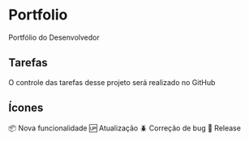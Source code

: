 # Portfolio

Portfólio do Desenvolvedor

## Tarefas

O controle das tarefas desse projeto será realizado no GitHub


## Ícones

:package: Nova funcionalidade
:up: Atualização
:beetle: Correção de bug
:checkered_flag: Release